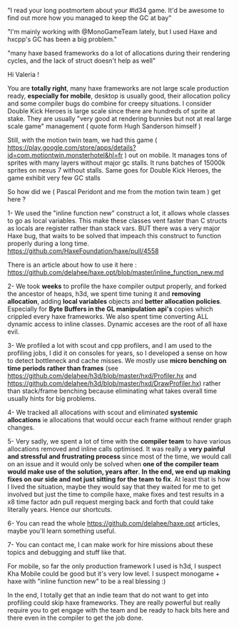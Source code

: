 
"I read your long postmortem about your #ld34 game. It'd be awesome to find out more how you managed to keep the GC at bay"

"I'm mainly working with @MonoGameTeam lately, but I used Haxe and hxcpp's GC has been a big problem."

"many haxe based frameworks do a lot of allocations during their rendering cycles, and the lack of struct doesn't help as well"

Hi Valeria !

You are **totally right**, many haxe frameworks are not large scale production ready, **especially for mobile**, desktop is usually good, their allocation policy and some compiler bugs do combine for creepy situations. I consider Double Kick Heroes is large scale since there are hundreds of sprite at stake.
They are usually "very good at rendering bunnies but not at real large scale game" management ( quote form Hugh Sanderson himself )

Still, with the motion twin team, we had this game ( https://play.google.com/store/apps/details?id=com.motiontwin.monsterhotel&hl=fr ) out on mobile.
It manages tons of sprites with many layers without major gc stalls. It runs batches of 15000k sprites on nexus 7 without stalls.
Same goes for Double Kick Heroes, the game exhibit very few GC stalls

So how did we ( Pascal Peridont and me from the motion twin team ) get here ? 

1- We used the "inline function new" construct a lot, it allows whole classes to go as local variables. This make these classes vent faster than C structs as locals are register rather than stack vars.
BUT there was a very major Haxe bug, that waits to be solved that impeach this construct to function properly during a long time. 
https://github.com/HaxeFoundation/haxe/pull/4558

There is an article about how to use it here : https://github.com/delahee/haxe.opt/blob/master/inline_function_new.md

2- We took **weeks** to profile the haxe compiler output properly, and forked the ancestor of heaps, h3d, we spent time tuning it and **removing allocation**, adding **local variables** objects and **better allocation policies**. Especially for **Byte Buffers in the GL manipulation api's** copies which crippled every haxe frameworks. We also spent time converting ALL dynamic access to inline classes. Dynamic acceses are the root of all haxe evil.

3- We profiled a lot with scout and cpp profilers, and I am used to the profiling jobs, I did it on consoles for years, so I developed a sense on how to detect bottleneck and cache misses. We mostly use **micro benching on time periods rather than frames** (see https://github.com/delahee/h3d/blob/master/hxd/Profiler.hx and https://github.com/delahee/h3d/blob/master/hxd/DrawProfiler.hx) rather than stack/frame benching because eliminating what takes overall time usually hints for big problems.

4- We tracked all allocations with scout and eliminated **systemic allocations** ie allocations that would occur each frame without render graph changes.

5- Very sadly, we spent a lot of time with the **compiler team** to have various allocations removed and inline calls optimised. 
It was really a **very painful and stressful and frustrating process** since most of the time, we would call on an issue and it would only be solved when **one of the compiler team would make use of the solution, years after**. **In the end, we end up making fixes on our side and not just sitting for the team to fix**. At least that is how I lived the situation, maybe they would say that they waited for me to get involved but just the time to compile haxe, make fixes and test results in a x8 time factor adn pull request merging back and forth that could take literally years. Hence our shortcuts.

6- You can read the whole https://github.com/delahee/haxe.opt articles, maybe you'll learn something useful.

7- You can contact me, I can make work for hire missions  about these topics and debugging and stuff like that.

For mobile, so far the only production framework I used is h3d,  I suspect Kha Mobile could be good but it's very low level.
I suspect monogame + haxe with "inline function new" to be a real blessing :)

In the end, I totally get that an indie team that do not want to get into profiling could skip haxe frameworks. 
They are really powerful but really require you to get engage with the team and be ready to hack bits here and there even in the compiler to get the job done.






